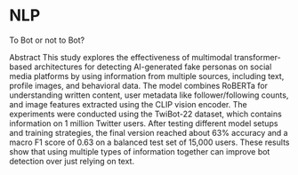 # NLP
To Bot or not to Bot?

Abstract
This study explores the effectiveness of multimodal transformer-based architectures for detecting AI-generated fake personas on social media platforms by using information from multiple sources, including text, profile images, and behavioral data. The model combines RoBERTa for understanding written content, user metadata like follower/following counts, and image features extracted using the CLIP vision encoder. The experiments were conducted using the TwiBot-22 dataset, which contains information on 1 million Twitter users. After testing different model setups and training strategies, the final version reached about 63\% accuracy and a macro F1 score of 0.63 on a balanced test set of 15,000 users. These results show that using multiple types of information together can improve bot detection over just relying on text.
